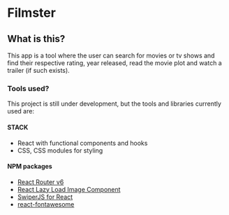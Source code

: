 # Filmster

## What is this?

This app is a tool where the user can search for movies or tv shows and find their respective rating, year released, read the movie plot and watch a trailer (if such exists).

### Tools used?

This project is still under development, but the tools and libraries currently used are:

#### STACK

- React with functional components and hooks
- CSS, CSS modules for styling

#### NPM packages

- [React Router v6](https://reactrouter.com/docs/en/v6/getting-started/overview)
- [React Lazy Load Image Component](https://www.npmjs.com/package/react-lazy-load-image-component)
- [SwiperJS for React](https://swiperjs.com/)
- [react-fontawesome](https://www.npmjs.com/package/@fortawesome/react-fontawesome)